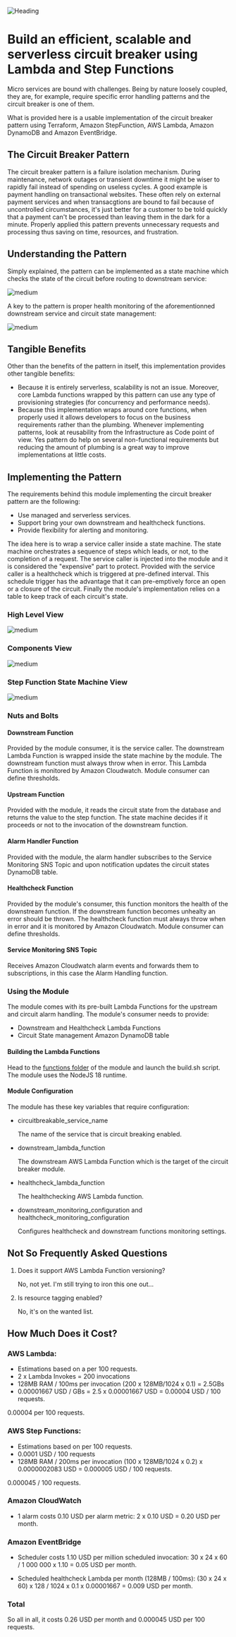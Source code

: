 ![Heading](https://assets.rainmaking.cloud/images/kid_wires_bowtie_2_out_small.png)

# Build an efficient, scalable and serverless circuit breaker using Lambda and Step Functions

Micro services are bound with challenges. Being by nature loosely coupled,  they are, for example, require specific error handling patterns and the circuit breaker is one of them. 

What is provided here is a usable implementation of the circuit breaker pattern using Terraform, Amazon StepFunction, AWS Lambda, Amazon DynamoDB and Amazon EventBridge.

## The Circuit Breaker Pattern

The circuit breaker pattern is a failure isolation mechanism. During maintenance, network outages or transient downtime it might be wiser to rapidly fail instead of spending on useless cycles. A good example is payment handling on transactional websites. These often rely on external payment services and when transacgtions are bound to fail because of uncontrolled circumstances, it's just better for a customer to be told quickly that a payment can't be processed than leaving them in the dark for a minute. Properly applied this pattern prevents unnecessary requests and processing thus saving on time, resources, and frustration.

## Understanding the Pattern

Simply explained, the pattern can be implemented as a state machine which checks the state of the circuit before routing to downstream service:

![medium](https://assets.rainmaking.cloud/images/circuit-breaker-hl-diagram-1-1.png "request processing state machine flow diagram")

A key to the pattern is proper health monitoring of the aforementionned downstream service and circuit state management:

![medium](https://assets.rainmaking.cloud/images/circuit-breaker-hl-diagram-2-3.png "healthcheck flow diagram")

## Tangible Benefits

Other than the benefits of the pattern in itself, this implementation provides other tangible benefits:

- Because it is entirely serverless, scalability is not an issue. Moreover, core Lambda functions wrapped by this pattern can use any type of provisioning strategies (for concurrency and performance needs).
- Because this implementation wraps around core functions, when properly used it allows developers to focus on the business requirements rather than the plumbing. Whenever implementing patterns, look at reusability from the Infrastructure as Code point of view. Yes pattern do help on several non-functional requirements but reducing the amount of plumbing is a great way to improve implementations at little costs.

## Implementing the Pattern

The requirements behind this module implementing the circuit breaker pattern are the following:

- Use managed and serverless services.
- Support bring your own downstream and healthcheck functions.
- Provide flexibility for alerting and monitoring.

The idea here is to wrap a service caller inside a state machine. The state machine orchestrates a sequence of steps which leads, or not, to the completion of a request. The service caller is injected into the module and it is considered the "expensive" part to protect. Provided with the service caller is a healthcheck which is triggered at pre-defined interval. This schedule trigger has the advantage that it can pre-emptively force an open or a closure of the circuit. Finally the module's implementation relies on a table to keep track of each circuit's state.

### High Level View

![medium](https://assets.rainmaking.cloud/images/circuit-breaker-functional-diagram-1-2.png "high level components diagram")

### Components View

![medium](https://assets.rainmaking.cloud/images/circuit-breaker-components-diagram-1-3.png "AWS components diagram")

### Step Function State Machine View

![medium](https://assets.rainmaking.cloud/images/circuit-breaker-statemachine-diagram-1-1.png "State machine diagram")

### Nuts and Bolts

#### Downstream Function

Provided by the module consumer, it is the service caller. The downstream Lambda Function is wrapped inside the state machine by the module. The downstream function must always throw when in error. This Lambda Function is monitored by Amazon Cloudwatch. Module consumer can define thresholds.

#### Upstream Function

Provided with the module, it reads the circuit state from the database and returns the value to the step function. The state machine decides if it proceeds or not to the invocation of the downstream function.

#### Alarm Handler Function

Provided with the module, the alarm handler subscribes to the Service Monitoring SNS Topic and upon notification updates the circuit states DynamoDB table.

#### Healthcheck Function

Provided by the module's consumer, this function monitors the health of the downstream function. If the downstream function becomes unhealty an error should be thrown. The healthcheck function must always throw when in error and it is monitored by Amazon Cloudwatch. Module consumer can define thresholds.

#### Service Monitoring SNS Topic

Receives Amazon Cloudwatch alarm events and forwards them to subscriptions, in this case the Alarm Handling function.

### Using the Module

The module comes with its pre-built Lambda Functions for the upstream and circuit alarm handling. The module's consumer needs to provide:

- Downstream and Healthcheck Lambda Functions
- Circuit State management Amazon DynamoDB table

#### Building the Lambda Functions

Head to the [functions folder](functions) of the module and launch the build.sh script. The module uses the NodeJS 18 runtime.

#### Module Configuration

The module has these key variables that require configuration:

- circuitbreakable_service_name

    The name of the service that is circuit breaking enabled.

- downstream_lambda_function

    The downstream AWS Lambda Function which is the target of the circuit breaker module.

- healthcheck_lambda_function

    The healthchecking AWS Lambda function.

- downstream_monitoring_configuration and healthcheck_monitoring_configuration

    Configures healthcheck and downstream functions monitoring settings.

## Not So Frequently Asked Questions

1. Does it support AWS Lambda Function versioning?

    No, not yet. I'm still trying to iron this one out...

1. Is resource tagging enabled?

    No, it's on the wanted list.

## How Much Does it Cost?

### AWS Lambda: 

- Estimations based on a per 100 requests.
- 2 x Lambda Invokes = 200 invocations
- 128MB RAM / 100ms per invocation (200 x 128MB/1024 x 0.1) = 2.5GBs
- 0.00001667 USD / GBs = 2.5 x 0.00001667 USD = 0.00004 USD / 100 requests.

0.00004 per 100 requests.

### AWS Step Functions:

- Estimations based on per 100 requests.
- 0.0001 USD / 100 requests
- 128MB RAM / 200ms per invocation (100 x 128MB/1024 x 0.2) x 0.0000002083 USD = 0.000005 USD / 100 requests.

0.000045 / 100 requests.

### Amazon CloudWatch

- 1 alarm costs 0.10 USD per alarm metric: 2 x 0.10 USD = 0.20 USD per month.

### Amazon EventBridge

- Scheduler costs 1.10 USD per million scheduled invocation: 30 x 24 x 60 / 1 000 000 x 1.10 = 0.05 USD per month.

- Scheduled healthcheck Lambda per month (128MB / 100ms): (30 x 24 x 60) x 128 / 1024 x 0.1 x 0.00001667 = 0.009 USD per month.

### Total

So all in all, it costs 0.26 USD per month and 0.000045 USD per 100 requests.